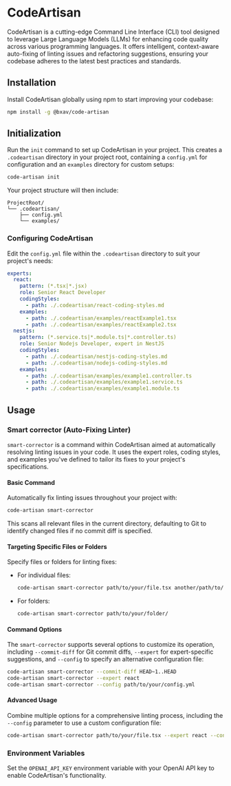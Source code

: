 # CodeArtisan

CodeArtisan is a cutting-edge Command Line Interface (CLI) tool designed to leverage Large Language Models (LLMs) for enhancing code quality across various programming languages. It offers intelligent, context-aware auto-fixing of linting issues and refactoring suggestions, ensuring your codebase adheres to the latest best practices and standards.

## Installation

Install CodeArtisan globally using npm to start improving your codebase:

```bash
npm install -g @bxav/code-artisan
```

## Initialization

Run the `init` command to set up CodeArtisan in your project. This creates a `.codeartisan` directory in your project root, containing a `config.yml` for configuration and an `examples` directory for custom setups:

```bash
code-artisan init
```

Your project structure will then include:

```
ProjectRoot/
└── .codeartisan/
    ├── config.yml
    └── examples/
```

### Configuring CodeArtisan

Edit the `config.yml` file within the `.codeartisan` directory to suit your project's needs:

```yml
experts:
  react:
    pattern: (*.tsx|*.jsx)
    role: Senior React Developer
    codingStyles:
      - path: ./.codeartisan/react-coding-styles.md
    examples:
      - path: ./.codeartisan/examples/reactExample1.tsx
      - path: ./.codeartisan/examples/reactExample2.tsx
  nestjs:
    pattern: (*.service.ts|*.module.ts|*.controller.ts)
    role: Senior Nodejs Developer, expert in NestJS
    codingStyles:
      - path: ./.codeartisan/nestjs-coding-styles.md
      - path: ./.codeartisan/nodejs-coding-styles.md
    examples:
      - path: ./.codeartisan/examples/example1.controller.ts
      - path: ./.codeartisan/examples/example1.service.ts
      - path: ./.codeartisan/examples/example1.module.ts
```

## Usage

### Smart corrector (Auto-Fixing Linter)

`smart-corrector` is a command within CodeArtisan aimed at automatically resolving linting issues in your code. It uses the expert roles, coding styles, and examples you've defined to tailor its fixes to your project's specifications.

#### Basic Command

Automatically fix linting issues throughout your project with:

```bash
code-artisan smart-corrector
```

This scans all relevant files in the current directory, defaulting to Git to identify changed files if no commit diff is specified.

#### Targeting Specific Files or Folders

Specify files or folders for linting fixes:

- For individual files:

  ```bash
  code-artisan smart-corrector path/to/your/file.tsx another/path/to/file.tsx
  ```

- For folders:

  ```bash
  code-artisan smart-corrector path/to/your/folder/
  ```

#### Command Options

The `smart-corrector` supports several options to customize its operation, including `--commit-diff` for Git commit diffs, `--expert` for expert-specific suggestions, and `--config` to specify an alternative configuration file:

```bash
code-artisan smart-corrector --commit-diff HEAD~1..HEAD
code-artisan smart-corrector --expert react
code-artisan smart-corrector --config path/to/your/config.yml
```

#### Advanced Usage

Combine multiple options for a comprehensive linting process, including the `--config` parameter to use a custom configuration file:

```bash
code-artisan smart-corrector path/to/your/file.tsx --expert react --config path/to/your/config.yml
```

### Environment Variables

Set the `OPENAI_API_KEY` environment variable with your OpenAI API key to enable CodeArtisan's functionality.
